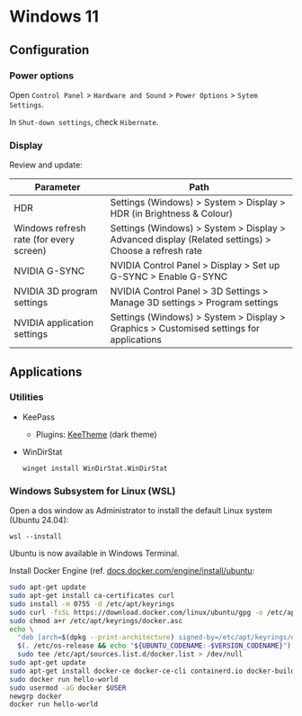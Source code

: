# Windows 11

## Configuration

### Power options

Open `Control Panel` > `Hardware and Sound` >  `Power Options` > `Sytem Settings`.

In  `Shut-down settings`, check `Hibernate`.

### Display

Review and update:

Parameter                               | Path
----------------------------------------|----------------------------------------------------------------------------------------------------
HDR                                     | Settings (Windows) > System > Display > HDR (in Brightness & Colour)
Windows refresh rate (for every screen) | Settings (Windows) > System > Display > Advanced display (Related settings) > Choose a refresh rate
NVIDIA G-SYNC                           | NVIDIA Control Panel > Display > Set up G-SYNC > Enable G-SYNC
NVIDIA 3D program settings              | NVIDIA Control Panel > 3D Settings > Manage 3D settings > Program settings
NVIDIA application settings             | Settings (Windows) > System > Display > Graphics > Customised settings for applications

## Applications

### Utilities

* KeePass
  * Plugins: [KeeTheme](https://github.com/xatupal/KeeTheme) (dark theme)
* WinDirStat

    ```dos
    winget install WinDirStat.WinDirStat
    ```

### Windows Subsystem for Linux (WSL)

Open a dos window as Administrator to install the default Linux system (Ubuntu 24.04):

```dos
wsl --install
```

Ubuntu is now available in Windows Terminal.

Install Docker Engine (ref. [docs.docker.com/engine/install/ubuntu](https://docs.docker.com/engine/install/ubuntu/):

```bash
sudo apt-get update
sudo apt-get install ca-certificates curl
sudo install -m 0755 -d /etc/apt/keyrings
sudo curl -fsSL https://download.docker.com/linux/ubuntu/gpg -o /etc/apt/keyrings/docker.asc
sudo chmod a+r /etc/apt/keyrings/docker.asc
echo \
  "deb [arch=$(dpkg --print-architecture) signed-by=/etc/apt/keyrings/docker.asc] https://download.docker.com/linux/ubuntu \
  $(. /etc/os-release && echo "${UBUNTU_CODENAME:-$VERSION_CODENAME}") stable" | \
  sudo tee /etc/apt/sources.list.d/docker.list > /dev/null
sudo apt-get update
sudo apt-get install docker-ce docker-ce-cli containerd.io docker-buildx-plugin docker-compose-plugin
sudo docker run hello-world
sudo usermod -aG docker $USER
newgrp docker
docker run hello-world
```
